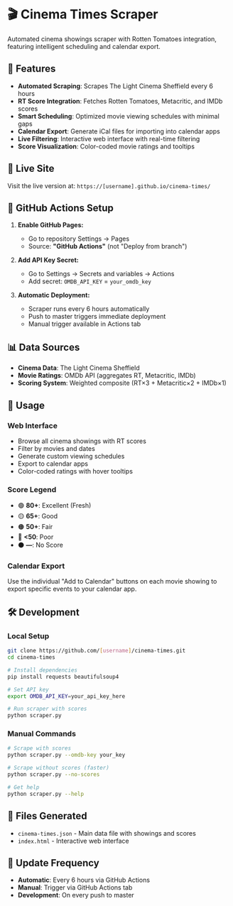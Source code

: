 # 🎬 Cinema Times Scraper

Automated cinema showings scraper with Rotten Tomatoes integration, featuring intelligent scheduling and calendar export.

## 🌟 Features

- **Automated Scraping**: Scrapes The Light Cinema Sheffield every 6 hours
- **RT Score Integration**: Fetches Rotten Tomatoes, Metacritic, and IMDb scores
- **Smart Scheduling**: Optimized movie viewing schedules with minimal gaps
- **Calendar Export**: Generate iCal files for importing into calendar apps
- **Live Filtering**: Interactive web interface with real-time filtering
- **Score Visualization**: Color-coded movie ratings and tooltips

## 🚀 Live Site

Visit the live version at: `https://[username].github.io/cinema-times/`

## 🔧 GitHub Actions Setup

1. **Enable GitHub Pages:**
   - Go to repository Settings → Pages
   - Source: **"GitHub Actions"** (not "Deploy from branch")

2. **Add API Key Secret:**
   - Go to Settings → Secrets and variables → Actions
   - Add secret: `OMDB_API_KEY` = `your_omdb_key`

3. **Automatic Deployment:**
   - Scraper runs every 6 hours automatically
   - Push to master triggers immediate deployment
   - Manual trigger available in Actions tab

## 📊 Data Sources

- **Cinema Data**: The Light Cinema Sheffield
- **Movie Ratings**: OMDb API (aggregates RT, Metacritic, IMDb)
- **Scoring System**: Weighted composite (RT×3 + Metacritic×2 + IMDb×1)

## 📱 Usage

### Web Interface
- Browse all cinema showings with RT scores
- Filter by movies and dates  
- Generate custom viewing schedules
- Export to calendar apps
- Color-coded ratings with hover tooltips

### Score Legend
- 🟢 **80+**: Excellent (Fresh)
- 🟡 **65+**: Good 
- 🟠 **50+**: Fair
- 🔴 **<50**: Poor
- ⚫ **—**: No Score

### Calendar Export
Use the individual "Add to Calendar" buttons on each movie showing to export specific events to your calendar app.

## 🛠 Development

### Local Setup
```bash
git clone https://github.com/[username]/cinema-times.git
cd cinema-times

# Install dependencies
pip install requests beautifulsoup4

# Set API key
export OMDB_API_KEY=your_api_key_here

# Run scraper with scores
python scraper.py
```

### Manual Commands
```bash
# Scrape with scores
python scraper.py --omdb-key your_key

# Scrape without scores (faster)
python scraper.py --no-scores

# Get help
python scraper.py --help
```

## 📁 Files Generated
- `cinema-times.json` - Main data file with showings and scores
- `index.html` - Interactive web interface

## 🔄 Update Frequency
- **Automatic**: Every 6 hours via GitHub Actions
- **Manual**: Trigger via GitHub Actions tab
- **Development**: On every push to master